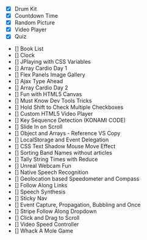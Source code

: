 
- [x] Drum Kit 
- [x] Countdown Time
- [X] Random Picture
- [x] Video Player
- [x] Quiz
- [] Book List
- [] Clock
- [] JPlaying with CSS Variables
- [] Array Cardio Day 1
- [] Flex Panels Image Gallery
- [] Ajax Type Ahead
- [] Array Cardio Day 2
- [] Fun with HTML5 Canvas
- [] Must Know Dev Tools Tricks
- [] Hold Shift to Check Multiple Checkboxes
- [] Custom HTML5 Video Player
- [] Key Sequence Detection (KONAMI CODE)
- [] Slide In on Scroll
- [] Object and Arrays - Reference VS Copy
- [] LocalStorage and Event Delegation
- [] CSS Text Shadow Mouse Move Effect
- [] Sorting Band Names without articles
- [] Tally String Times with Reduce
- [] Unreal Webcam Fun
- [] Native Speech Recognition
- [] Geolocation based Speedometer and Compass
- [] Follow Along Links
- [] Speech Synthesis
- [] Sticky Nav
- [] Event Capture, Propagation, Bubbling and Once
- [] Stripe Follow Along Dropdown
- [] Click and Drag to Scroll
- [] Video Speed Controller
- [] Whack A Mole Game

